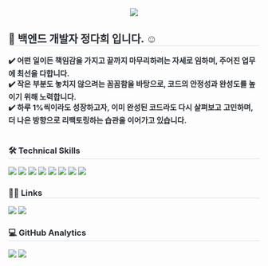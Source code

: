 <div align= "center">
    <img src="https://capsule-render.vercel.app/api?type=waving&color=gradient&height=180&text=Jeong%20Dahee&animation=&fontColor=ffffff&fontSize=40" />
</div>

<div style="text-align: left;"> 
    <h2 style="border-bottom: 1px solid #d8dee4; color: #282d33;"> 👋 백엔드 개발자 정다희 입니다. ☺️</h2>  
    <div style="font-weight: 700; font-size: 15px; text-align: left; color: #282d33;">
        <span>✔️ 어떤 일이든 책임감을 가지고 끝까지 마무리하려는 자세로 임하며, 주어진 업무에 최선을 다합니다.</span></br>
        <span>✔️ 작은 부분도 놓치지 않으려는 꼼꼼함을 바탕으로, 코드의 안정성과 완성도를 높이기 위해 노력합니다.</span></br>
        <span>✔️ 하루 1%씩이라도 성장하고자, 이미 완성된 코드라도 다시 살펴보고 고민하며, 더 나은 방향으로 리팩토링하는 습관을 이어가고 있습니다.</span>
    </div> 
</div>

</br>

<div style="text-align: left;">
    <h3 style="border-bottom: 1px solid #d8dee4; color: #282d33;"> 🛠️ Technical Skills </h3>
    <div style="margin: ; text-align: left;" "text-align: left;">
        <img src="https://img.shields.io/badge/Java-05122A?style=flat-square&logo=Java">
        <img src="https://img.shields.io/badge/Spring-05122A?style=flat-square&logo=Spring">
        <img src="https://img.shields.io/badge/SpringBoot-05122A?style=flat-square&logo=SpringBoot">
        <img src="https://img.shields.io/badge/Javascript-05122A?style=flat-square&logo=Javascript">
        <img src="https://img.shields.io/badge/jQuery-05122A?style=flat-square&logo=jQuery">
        <img src="https://img.shields.io/badge/HTML-05122A?style=flat-square&logo=HTML5">
        <img src="https://img.shields.io/badge/CSS-05122A?style=flat-square&logo=CSS3">
        <img src="https://img.shields.io/badge/GitHub-05122A?style=flat&logo=github">
    </div>
</div>

<div style="text-align: left;">
    <h3 style="border-bottom: 1px solid #d8dee4; color: #282d33;"> 🤝🏻 Links </h3>
    <div style="text-align: left;">
        <a href="https://velog.io/@daheenamic"><img src="https://img.shields.io/badge/-Velog-96f2d7?style=flat&logo=Velog&logoColor=white"/></a>
        <a href="mailto:meluna0226@gmail.com"><img src="https://img.shields.io/badge/-meluna0226@gmail.com-D14836?style=flat&logo=Gmail&logoColor=white"/></a>
    </div>
</div>

<div style="text-align: left;"> 
    <h3 style="border-bottom: 1px solid #d8dee4; color: #282d33;"> 💻 GitHub Analytics </h3>
    <div style="text-align: left;">
        <img src="https://github-readme-stats.vercel.app/api?username=daheenamic&show_icons=true&theme=algolia&include_all_commits=true&count_private=true"/>
        <img src="https://github-readme-stats.vercel.app/api/top-langs/?username=daheenamic&layout=compact&theme=algolia"/>
    </div> 
</div>
    
